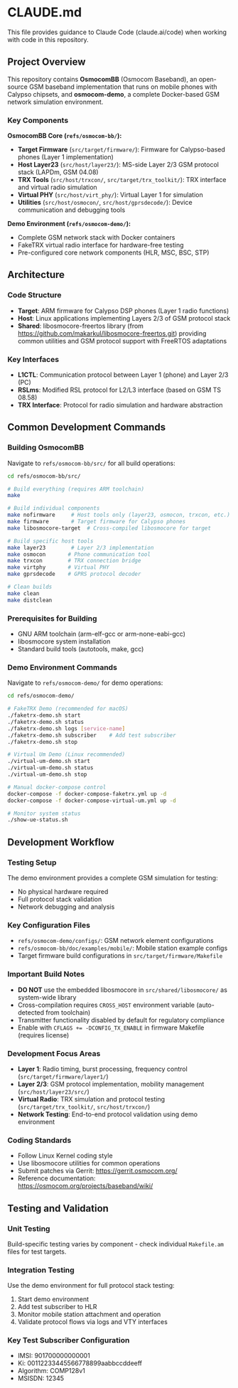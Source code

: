 # CLAUDE.md

This file provides guidance to Claude Code (claude.ai/code) when working with code in this repository.

## Project Overview

This repository contains **OsmocomBB** (Osmocom Baseband), an open-source GSM baseband implementation that runs on mobile phones with Calypso chipsets, and **osmocom-demo**, a complete Docker-based GSM network simulation environment.

### Key Components

**OsmocomBB Core (`refs/osmocom-bb/`):**
- **Target Firmware** (`src/target/firmware/`): Firmware for Calypso-based phones (Layer 1 implementation)
- **Host Layer23** (`src/host/layer23/`): MS-side Layer 2/3 GSM protocol stack (LAPDm, GSM 04.08)
- **TRX Tools** (`src/host/trxcon/`, `src/target/trx_toolkit/`): TRX interface and virtual radio simulation
- **Virtual PHY** (`src/host/virt_phy/`): Virtual Layer 1 for simulation
- **Utilities** (`src/host/osmocon/`, `src/host/gprsdecode/`): Device communication and debugging tools

**Demo Environment (`refs/osmocom-demo/`):**
- Complete GSM network stack with Docker containers
- FakeTRX virtual radio interface for hardware-free testing
- Pre-configured core network components (HLR, MSC, BSC, STP)

## Architecture

### Code Structure
- **Target**: ARM firmware for Calypso DSP phones (Layer 1 radio functions)
- **Host**: Linux applications implementing Layers 2/3 of GSM protocol stack
- **Shared**: libosmocore-freertos library (from https://github.com/makarkul/libosmocore-freertos.git) providing common utilities and GSM protocol support with FreeRTOS adaptations

### Key Interfaces
- **L1CTL**: Communication protocol between Layer 1 (phone) and Layer 2/3 (PC)
- **RSLms**: Modified RSL protocol for L2/L3 interface (based on GSM TS 08.58)
- **TRX Interface**: Protocol for radio simulation and hardware abstraction

## Common Development Commands

### Building OsmocomBB

Navigate to `refs/osmocom-bb/src/` for all build operations:

```bash
cd refs/osmocom-bb/src/

# Build everything (requires ARM toolchain)
make

# Build individual components
make nofirmware     # Host tools only (layer23, osmocon, trxcon, etc.)
make firmware       # Target firmware for Calypso phones
make libosmocore-target  # Cross-compiled libosmocore for target

# Build specific host tools
make layer23        # Layer 2/3 implementation
make osmocon       # Phone communication tool  
make trxcon        # TRX connection bridge
make virtphy       # Virtual PHY
make gprsdecode    # GPRS protocol decoder

# Clean builds
make clean
make distclean
```

### Prerequisites for Building
- GNU ARM toolchain (arm-elf-gcc or arm-none-eabi-gcc)
- libosmocore system installation
- Standard build tools (autotools, make, gcc)

### Demo Environment Commands

Navigate to `refs/osmocom-demo/` for demo operations:

```bash
cd refs/osmocom-demo/

# FakeTRX Demo (recommended for macOS)
./faketrx-demo.sh start
./faketrx-demo.sh status
./faketrx-demo.sh logs [service-name]
./faketrx-demo.sh subscriber    # Add test subscriber
./faketrx-demo.sh stop

# Virtual Um Demo (Linux recommended)  
./virtual-um-demo.sh start
./virtual-um-demo.sh status
./virtual-um-demo.sh stop

# Manual docker-compose control
docker-compose -f docker-compose-faketrx.yml up -d
docker-compose -f docker-compose-virtual-um.yml up -d

# Monitor system status
./show-ue-status.sh
```

## Development Workflow

### Testing Setup
The demo environment provides a complete GSM simulation for testing:
- No physical hardware required
- Full protocol stack validation
- Network debugging and analysis

### Key Configuration Files
- `refs/osmocom-demo/configs/`: GSM network element configurations
- `refs/osmocom-bb/doc/examples/mobile/`: Mobile station example configs
- Target firmware build configurations in `src/target/firmware/Makefile`

### Important Build Notes
- **DO NOT** use the embedded libosmocore in `src/shared/libosmocore/` as system-wide library
- Cross-compilation requires `CROSS_HOST` environment variable (auto-detected from toolchain)
- Transmitter functionality disabled by default for regulatory compliance
- Enable with `CFLAGS += -DCONFIG_TX_ENABLE` in firmware Makefile (requires license)

### Development Focus Areas
- **Layer 1**: Radio timing, burst processing, frequency control (`src/target/firmware/layer1/`)
- **Layer 2/3**: GSM protocol implementation, mobility management (`src/host/layer23/src/`)
- **Virtual Radio**: TRX simulation and protocol testing (`src/target/trx_toolkit/`, `src/host/trxcon/`)
- **Network Testing**: End-to-end protocol validation using demo environment

### Coding Standards
- Follow Linux Kernel coding style
- Use libosmocore utilities for common operations
- Submit patches via Gerrit: https://gerrit.osmocom.org/
- Reference documentation: https://osmocom.org/projects/baseband/wiki/

## Testing and Validation

### Unit Testing
Build-specific testing varies by component - check individual `Makefile.am` files for test targets.

### Integration Testing
Use the demo environment for full protocol stack testing:
1. Start demo environment
2. Add test subscriber to HLR
3. Monitor mobile station attachment and operation
4. Validate protocol flows via logs and VTY interfaces

### Key Test Subscriber Configuration
- IMSI: 901700000000001
- Ki: 00112233445566778899aabbccddeeff  
- Algorithm: COMP128v1
- MSISDN: 12345